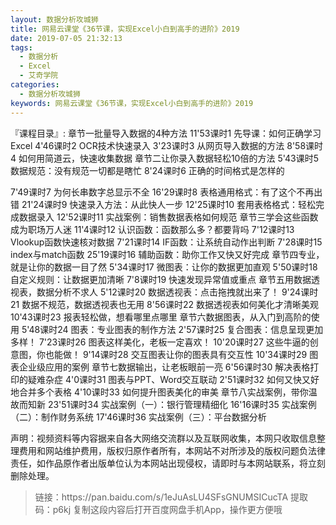 ```yaml
---
layout: 数据分析攻城狮
title: 网易云课堂《36节课，实现Excel小白到高手的进阶》2019
date: 2019-07-05 21:32:13
tags:
  - 数据分析
  - Excel
  - 艾奇学院
categories:
  - 数据分析攻城狮
keywords: 网易云课堂《36节课，实现Excel小白到高手的进阶》2019
---
```


『课程目录』: 
章节一批量导入数据的4种方法
11'53课时1   先导课：如何正确学习Excel
4'46课时2   OCR技术快速录入
3'23课时3   从网页导入数据的方法
8'58课时4   如何用简道云，快速收集数据
章节二让你录入数据轻松10倍的方法
5'43课时5   数据规范：没有规范一切都是瞎忙
8'24课时6   正确的时间格式是怎样的
<!-- more -->      
7'49课时7   为何长串数字总显示不全
16'29课时8   表格通用格式：有了这个不再出错
21'24课时9   快速录入方法：从此快人一步
12'25课时10   套用表格格式：轻松完成数据录入
12'52课时11   实战案例：销售数据表格如何规范
章节三学会这些函数成为职场万人迷
11'4课时12   认识函数：函数那么多？都要背吗
7'12课时13   Vlookup函数快速核对数据
7'21课时14   IF函数：让系统自动作出判断
7'28课时15   index与match函数
25'19课时16   辅助函数：助你工作又快又好完成
章节四专业，就是让你的数据一目了然
5'34课时17   微图表：让你的数据更加直观
5'50课时18   自定义规则：让数据更加清晰
7'8课时19   快速发现异常值或重点
章节五用数据透视表，数据分析不求人
5'12课时20   数据透视表：点击拖拽就出来了！
9'24课时21   数据不规范，数据透视表也无用
8'56课时22   数据透视表如何美化才清晰美观
10'43课时23   报表轻松做，想看哪里点哪里
章节六数据图表，从入门到高阶的使用
5'48课时24   图表：专业图表的制作方法
2'57课时25   复合图表：信息呈现更加多样！
7'23课时26   图表这样美化，老板一定喜欢！
10'20课时27   这些牛逼的创意图，你也能做！
9'14课时28   交互图表让你的图表具有交互性
10'34课时29   图表企业级应用的案例
章节七数据输出，让老板眼前一亮
6'56课时30   解决表格打印的疑难杂症
4'0课时31   图表与PPT、Word交互联动
2'51课时32   如何又快又好地合并多个表格
4'10课时33   如何提升图表美化的审美
章节八实战案例，带你温故而知新
23'51课时34   实战案例（一）：银行管理精细化
16'16课时35   实战案例（二）：制作财务系统
17'46课时36   实战案例（三）：平台数据分析

<div class="post-copyright">
    <div class="post-copyright__author">
      <span class="post-copyright-meta">声明：视频资料等内容据来自各大网络交流群以及互联网收集，本网只收取信息整理费用和网站维护费用，版权归原作者所有，本网站不对所涉及的版权问题负法律责任，如作品原作者出版单位认为本网站出现侵权，请即时与本网站联系，将立刻删除处理。 </span>
    </div>
</div>

<blockquote class="blockquote-center">
链接：https://pan.baidu.com/s/1eJuAsLU4SFsGNUMSICucTA 
提取码：p6kj 
复制这段内容后打开百度网盘手机App，操作更方便哦
</blockquote>

